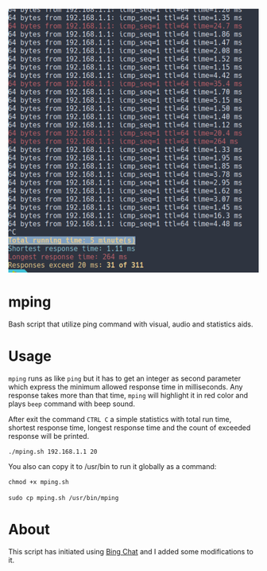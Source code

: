 
![Screen Shot](screenshot.png "Screenshot!")
# mping
Bash script that utilize ping command with visual, audio and statistics aids.

# Usage

`mping` runs as like `ping` but it has to get an integer as second parameter which express  the minimum allowed response time in milliseconds. Any response takes more than that time, `mping` will highlight it in red color and plays `beep` command with beep sound.

After exit the command `CTRL C` a simple statistics with total run time, shortest response time, longest response time and the count of exceeded response will be printed.

```
./mping.sh 192.168.1.1 20
```
You also can copy it to /usr/bin to run it globally as a command:

```
chmod +x mping.sh

sudo cp mping.sh /usr/bin/mping
```

# About
This script has initiated using [Bing Chat](https://www.microsoft.com/en-us/edge/features/bing-chat) and I added some modifications to it.
